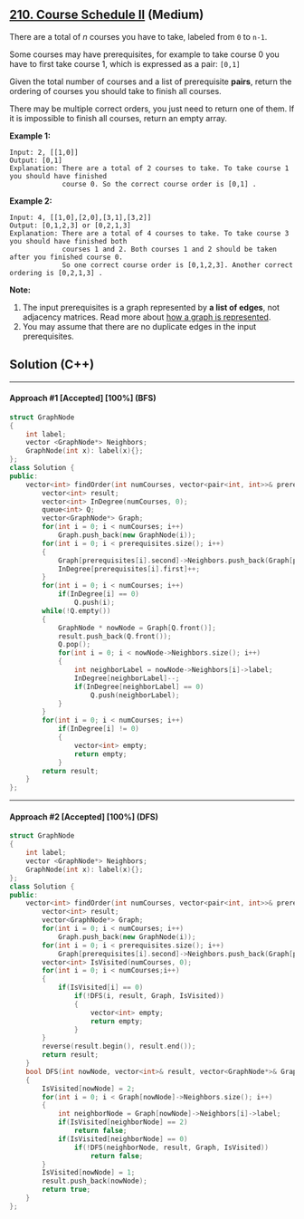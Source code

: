 ## [210. Course Schedule II](https://leetcode.com/problems/course-schedule-ii/) (Medium)

There are a total of *n* courses you have to take, labeled from `0` to `n-1`.

Some courses may have prerequisites, for example to take course 0 you have to first take course 1, which is expressed as a pair: `[0,1]`

Given the total number of courses and a list of prerequisite **pairs**, return the ordering of courses you should take to finish all courses.

There may be multiple correct orders, you just need to return one of them. If it is impossible to finish all courses, return an empty array.

**Example 1:**

```
Input: 2, [[1,0]] 
Output: [0,1]
Explanation: There are a total of 2 courses to take. To take course 1 you should have finished   
             course 0. So the correct course order is [0,1] .
```

**Example 2:**

```
Input: 4, [[1,0],[2,0],[3,1],[3,2]]
Output: [0,1,2,3] or [0,2,1,3]
Explanation: There are a total of 4 courses to take. To take course 3 you should have finished both     
             courses 1 and 2. Both courses 1 and 2 should be taken after you finished course 0. 
             So one correct course order is [0,1,2,3]. Another correct ordering is [0,2,1,3] .
```

**Note:**

1. The input prerequisites is a graph represented by **a list of edges**, not adjacency matrices. Read more about [how a graph is represented](https://www.khanacademy.org/computing/computer-science/algorithms/graph-representation/a/representing-graphs).
2. You may assume that there are no duplicate edges in the input prerequisites.

## Solution (C++)

------

#### Approach #1  [Accepted] [100%] (BFS)

```c++
struct GraphNode
{
    int label;
    vector <GraphNode*> Neighbors;
    GraphNode(int x): label(x){};
};
class Solution {
public:
    vector<int> findOrder(int numCourses, vector<pair<int, int>>& prerequisites) {
        vector<int> result;
        vector<int> InDegree(numCourses, 0);
        queue<int> Q;
        vector<GraphNode*> Graph;
        for(int i = 0; i < numCourses; i++)
            Graph.push_back(new GraphNode(i));
        for(int i = 0; i < prerequisites.size(); i++)
        {
            Graph[prerequisites[i].second]->Neighbors.push_back(Graph[prerequisites[i].first]);
            InDegree[prerequisites[i].first]++;
        }
        for(int i = 0; i < numCourses; i++)
            if(InDegree[i] == 0)
                Q.push(i);
        while(!Q.empty())
        {
            GraphNode * nowNode = Graph[Q.front()];
            result.push_back(Q.front());
            Q.pop();
            for(int i = 0; i < nowNode->Neighbors.size(); i++)
            {
                int neighborLabel = nowNode->Neighbors[i]->label;
                InDegree[neighborLabel]--;
                if(InDegree[neighborLabel] == 0)
                    Q.push(neighborLabel);
            }
        }
        for(int i = 0; i < numCourses; i++)
            if(InDegree[i] != 0)
            {
                vector<int> empty;
                return empty;
            }
        return result;
    }
};
```

---

#### Approach #2  [Accepted] [100%] (DFS)

```c++
struct GraphNode
{
    int label;
    vector <GraphNode*> Neighbors;
    GraphNode(int x): label(x){};
};
class Solution {
public:
    vector<int> findOrder(int numCourses, vector<pair<int, int>>& prerequisites) {
        vector<int> result;
        vector<GraphNode*> Graph;
        for(int i = 0; i < numCourses; i++)
            Graph.push_back(new GraphNode(i));
        for(int i = 0; i < prerequisites.size(); i++)
            Graph[prerequisites[i].second]->Neighbors.push_back(Graph[prerequisites[i].first]);
        vector<int> IsVisited(numCourses, 0);
        for(int i = 0; i < numCourses;i++)
        {
            if(IsVisited[i] == 0)
                if(!DFS(i, result, Graph, IsVisited))
                {
                    vector<int> empty;
                    return empty;
                }
        }
        reverse(result.begin(), result.end());
        return result;
    }
    bool DFS(int nowNode, vector<int>& result, vector<GraphNode*>& Graph, vector<int>& IsVisited)
    {
        IsVisited[nowNode] = 2;
        for(int i = 0; i < Graph[nowNode]->Neighbors.size(); i++)
        {
            int neighborNode = Graph[nowNode]->Neighbors[i]->label;
            if(IsVisited[neighborNode] == 2)
                return false;
            if(IsVisited[neighborNode] == 0)
                if(!DFS(neighborNode, result, Graph, IsVisited))
                    return false;   
        }
        IsVisited[nowNode] = 1;
        result.push_back(nowNode);
        return true;
    }
};
```

